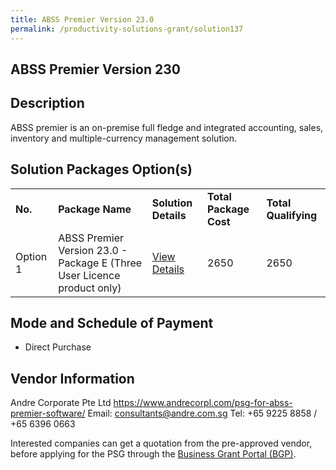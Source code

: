 ```yaml
---
title: ABSS Premier Version 23.0
permalink: /productivity-solutions-grant/solution137
---
```


## ABSS Premier Version 230

## Description

ABSS premier is an on-premise full fledge and integrated accounting, sales, inventory and multiple-currency management solution.

## Solution Packages Option(s)

<table>
<tr>
<td><b>No.</b></td>
<td><b>Package Name</b></td>
<td><b>Solution Details</b></td>
<td><b>Total Package Cost</b></td>
<td><b>Total Qualifying</b></td>
</tr>
<tr>
<td>Option 1</td>
<td>ABSS Premier Version 23.0 - Package E (Three User Licence product only)</td>
<td><a href='https://www.gobusiness.gov.sg/images/psg/Andre_Corporate_Annex_3_Part_5.pdf'>View Details</a></td>
<td>2650</td>
<td>2650</td>
</tr>
</table>

## Mode and Schedule of Payment

 - Direct Purchase

## Vendor Information

 Andre Corporate Pte Ltd
https://www.andrecorpl.com/psg-for-abss-premier-software/
Email: consultants@andre.com.sg
Tel: +65 9225 8858 / +65 6396 0663

Interested companies can get a quotation from the pre-approved vendor, before applying for the PSG through the <a href='https://www.businessgrants.gov.sg/'>Business Grant Portal (BGP)</a>.
